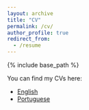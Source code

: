 ```yaml
---
layout: archive
title: "CV"
permalink: /cv/
author_profile: true
redirect_from:
  - /resume
---
```


{% include base_path %}

You can find my CVs here:

- [English](cv/LHO_CV_EN.pdf)
- [Portuguese](cv/LHO_CV.pdf)
